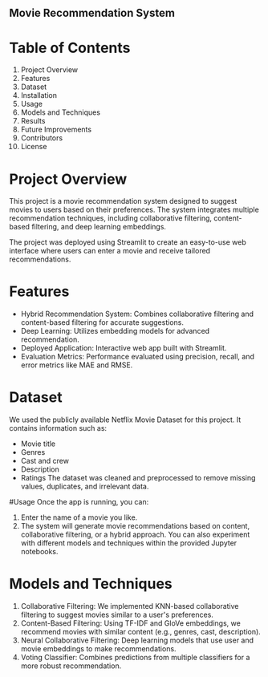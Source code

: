 ## Movie Recommendation System
# Table of Contents
1. Project Overview
2. Features
3. Dataset
4. Installation
5. Usage
6. Models and Techniques
7. Results
8. Future Improvements
9. Contributors
10. License

# Project Overview
This project is a movie recommendation system designed to suggest movies to users based on their preferences. The system integrates multiple recommendation techniques, including collaborative filtering, content-based filtering, and deep learning embeddings.

The project was deployed using Streamlit to create an easy-to-use web interface where users can enter a movie and receive tailored recommendations.

# Features
- Hybrid Recommendation System: Combines collaborative filtering and content-based filtering for accurate suggestions.
- Deep Learning: Utilizes embedding models for advanced recommendation.
- Deployed Application: Interactive web app built with Streamlit.
- Evaluation Metrics: Performance evaluated using precision, recall, and error metrics like MAE and RMSE.

# Dataset
We used the publicly available Netflix Movie Dataset for this project. It contains information such as:
- Movie title
- Genres
- Cast and crew
- Description
- Ratings
The dataset was cleaned and preprocessed to remove missing values, duplicates, and irrelevant data.

#Usage
Once the app is running, you can:
1. Enter the name of a movie you like.
2. The system will generate movie recommendations based on content, collaborative filtering, or a hybrid approach.
You can also experiment with different models and techniques within the provided Jupyter notebooks.

# Models and Techniques
1. Collaborative Filtering: We implemented KNN-based collaborative filtering to suggest movies similar to a user's preferences.
2. Content-Based Filtering: Using TF-IDF and GloVe embeddings, we recommend movies with similar content (e.g., genres, cast, description).
3. Neural Collaborative Filtering: Deep learning models that use user and movie embeddings to make recommendations.
4. Voting Classifier: Combines predictions from multiple classifiers for a more robust recommendation.



